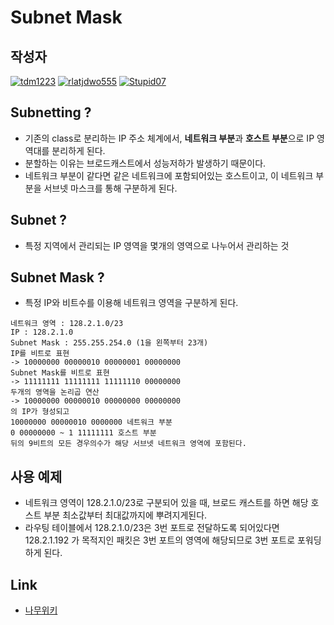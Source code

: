 # **Subnet Mask**

## 작성자
[![tdm1223](https://avatars1.githubusercontent.com/u/21440957?s=100&v=4)](https://github.com/tdm1223)
[![rlatjdwo555](https://avatars0.githubusercontent.com/u/28692938?s=100&v=4)](https://github.com/rlatjdwo555)
[![Stupid07](https://avatars1.githubusercontent.com/u/35564566?s=100&v=4)](https://github.com/Stupid07)

## Subnetting ?
- 기존의 class로 분리하는 IP 주소 체계에서, **네트워크 부분**과 **호스트 부분**으로 IP 영역대를 분리하게 된다.
- 분할하는 이유는 브로드캐스트에서 성능저하가 발생하기 때문이다.
- 네트워크 부분이 같다면 같은 네트워크에 포함되어있는 호스트이고, 이 네트워크 부분을 서브넷 마스크를 통해 구분하게 된다.

## Subnet ?
- 특정 지역에서 관리되는 IP 영역을 몇개의 영역으로 나누어서 관리하는 것

## Subnet Mask ?
- 특정 IP와 비트수를 이용해 네트워크 영역을 구분하게 된다.
``` 
네트워크 영역 : 128.2.1.0/23
IP : 128.2.1.0
Subnet Mask : 255.255.254.0 (1을 왼쪽부터 23개)
IP를 비트로 표현
-> 10000000 00000010 00000001 00000000
Subnet Mask를 비트로 표현
-> 11111111 11111111 11111110 00000000
두개의 영역을 논리곱 연산
-> 10000000 00000010 00000000 00000000
의 IP가 형성되고 
10000000 00000010 0000000 네트워크 부분
0 00000000 ~ 1 11111111 호스트 부분
뒤의 9비트의 모든 경우의수가 해당 서브넷 네트워크 영역에 포함된다.
```

## 사용 예제
- 네트워크 영역이 128.2.1.0/23로 구분되어 있을 때, 브로드 캐스트를 하면 해당 호스트 부분 최소값부터 최대값까지에 뿌려지게된다.
- 라우팅 테이블에서 128.2.1.0/23은 3번 포트로 전달하도록 되어있다면 128.2.1.192 가 목적지인 패킷은 3번 포트의 영역에 해당되므로 3번 포트로 포워딩 하게 된다.

## Link
- [나무위키](https://namu.wiki/w/%EC%84%9C%EB%B8%8C%EB%84%B7%20%EB%A7%88%EC%8A%A4%ED%81%AC)
